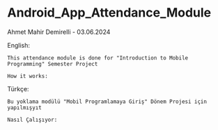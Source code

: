 # Android_App_Attendance_Module

Ahmet Mahir Demirelli - 03.06.2024

English:

    This attendance module is done for "Introduction to Mobile Programming" Semester Project

    How it works: 

Türkçe:
    
    Bu yoklama modülü "Mobil Programlamaya Giriş" Dönem Projesi için yapılmışyıt

    Nasıl Çalışıyor:
  

